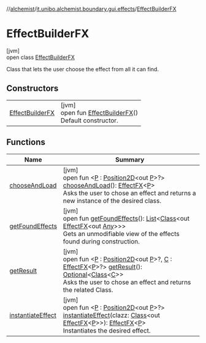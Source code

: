 //[alchemist](../../../index.md)/[it.unibo.alchemist.boundary.gui.effects](../index.md)/[EffectBuilderFX](index.md)

# EffectBuilderFX

[jvm]\
open class [EffectBuilderFX](index.md)

Class that lets the user choose the effect from all it can find.

## Constructors

| | |
|---|---|
| [EffectBuilderFX](-effect-builder-f-x.md) | [jvm]<br>open fun [EffectBuilderFX](-effect-builder-f-x.md)()<br>Default constructor. |

## Functions

| Name | Summary |
|---|---|
| [chooseAndLoad](choose-and-load.md) | [jvm]<br>open fun <[P](choose-and-load.md) : [Position2D](../../it.unibo.alchemist.model.interfaces/-position2-d/index.md)<out [P](../../it.unibo.alchemist.boundary.interfaces/-draw-command/index.md)>?> [chooseAndLoad](choose-and-load.md)(): [EffectFX](../-effect-f-x/index.md)<[P](../../it.unibo.alchemist.boundary.interfaces/-draw-command/index.md)><br>Asks the user to chose an effect and returns a new instance of the desired class. |
| [getFoundEffects](get-found-effects.md) | [jvm]<br>open fun [getFoundEffects](get-found-effects.md)(): [List](https://docs.oracle.com/javase/8/docs/api/java/util/List.html)<[Class](https://docs.oracle.com/javase/8/docs/api/java/lang/Class.html)<out [EffectFX](../-effect-f-x/index.md)<out [Any](https://kotlinlang.org/api/latest/jvm/stdlib/kotlin/-any/index.html)>>><br>Gets an unmodifiable view of the effects found during construction. |
| [getResult](get-result.md) | [jvm]<br>open fun <[P](get-result.md) : [Position2D](../../it.unibo.alchemist.model.interfaces/-position2-d/index.md)<out [P](../../it.unibo.alchemist.boundary.interfaces/-draw-command/index.md)>?, [C](get-result.md) : [EffectFX](../-effect-f-x/index.md)<[P](../../it.unibo.alchemist.boundary.interfaces/-draw-command/index.md)>?> [getResult](get-result.md)(): [Optional](https://docs.oracle.com/javase/8/docs/api/java/util/Optional.html)<[Class](https://docs.oracle.com/javase/8/docs/api/java/lang/Class.html)<[C](get-result.md)>><br>Asks the user to chose an effect and returns the related Class. |
| [instantiateEffect](instantiate-effect.md) | [jvm]<br>open fun <[P](instantiate-effect.md) : [Position2D](../../it.unibo.alchemist.model.interfaces/-position2-d/index.md)<out [P](../../it.unibo.alchemist.boundary.interfaces/-draw-command/index.md)>?> [instantiateEffect](instantiate-effect.md)(clazz: [Class](https://docs.oracle.com/javase/8/docs/api/java/lang/Class.html)<out [EffectFX](../-effect-f-x/index.md)<[P](../../it.unibo.alchemist.boundary.interfaces/-draw-command/index.md)>>): [EffectFX](../-effect-f-x/index.md)<[P](../../it.unibo.alchemist.boundary.interfaces/-draw-command/index.md)><br>Instantiates the desired effect. |
